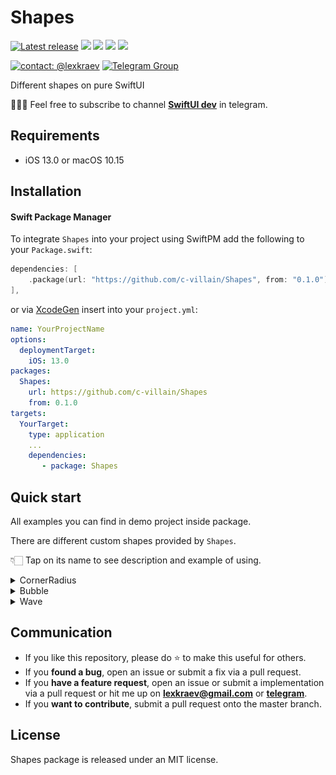 # Shapes

[![Latest release](https://img.shields.io/github/v/release/c-villain/Shapes?color=brightgreen&label=version)](https://github.com/c-villain/Shapes/releases/latest)
[![](https://img.shields.io/endpoint?url=https%3A%2F%2Fswiftpackageindex.com%2Fapi%2Fpackages%2Fc-villain%2FShapes%2Fbadge%3Ftype%3Dswift-versions)](https://swiftpackageindex.com/c-villain/Shapes)
[![](https://img.shields.io/endpoint?url=https%3A%2F%2Fswiftpackageindex.com%2Fapi%2Fpackages%2Fc-villain%2FShapes%2Fbadge%3Ftype%3Dplatforms)](https://swiftpackageindex.com/c-villain/Shapes)
[![](https://img.shields.io/badge/SPM-supported-DE5C43.svg?color=brightgreen)](https://swift.org/package-manager/)
![](https://img.shields.io/github/license/c-villain/Shapes)

[![contact: @lexkraev](https://img.shields.io/badge/contact-%40lexkraev-blue.svg?style=flat)](https://t.me/lexkraev)
[![Telegram Group](https://img.shields.io/endpoint?color=neon&style=flat-square&url=https%3A%2F%2Ftg.sumanjay.workers.dev%2Fswiftui_dev)](https://telegram.dog/swiftui_dev)

Different shapes on pure SwiftUI

👨🏻‍💻 Feel free to subscribe to channel **[SwiftUI dev](https://t.me/swiftui_dev)** in telegram.

## Requirements

- iOS 13.0 or macOS 10.15

## Installation

#### Swift Package Manager

To integrate ```Shapes``` into your project using SwiftPM add the following to your `Package.swift`:

```swift
dependencies: [
    .package(url: "https://github.com/c-villain/Shapes", from: "0.1.0"),
],
```
or via [XcodeGen](https://github.com/yonaskolb/XcodeGen) insert into your `project.yml`:

```yaml
name: YourProjectName
options:
  deploymentTarget:
    iOS: 13.0
packages:
  Shapes:
    url: https://github.com/c-villain/Shapes
    from: 0.1.0
targets:
  YourTarget:
    type: application
    ...
    dependencies:
       - package: Shapes
```

## Quick start

All examples you can find in demo project inside package.

There are different custom shapes provided by `Shapes`.

👇🏻 Tap on its name to see description and example of using.

<details>
  <summary>CornerRadius</summary>

`RoundedRectangle` shape and `.cornerRadius` modifier is used to round specific corners:

<p align="left">
<img src="Pics/CornerRadius.png" alt="corner radius" width="280">
</p>

<p align="left">
<img src="Gifs/CornerRadius.gif" alt="corner radius" width="280">
</p>

Use such way:
                     
```swift
RoundedRectangle(topLeft: 0, 
                topRight: 16, 
                bottomLeft: 16,
                bottomRight: 16)
```

If you have radiuses on one side that larger than half of height or half of width: 

<p align="left">
<img src="Pics/CornerRadius_pr2.png" alt="corner radius" width="280">
</p>

then use chain of modifiers:

```swift
Text("Corner radius modifier")
                .foregroundColor(.black)
                .padding(16)
                .background (
                    Color.purple
                        .cornerRadius(200, corners: .topLeft)
                        .cornerRadius(200, corners: .bottomLeft)
                )
```

</details>

<details>
  <summary>Bubble</summary>

`Bubble` shape and `.bubble` modifier is used to draw messages or tips:

<p align="left">
<img src="Gifs/Bubble.gif" alt="Bubble" width="280">
</p>


Use such way:

<p align="left">
<img src="Pics/Bubble.png" alt="Bubble" width="280">
</p>


```swift
VStack {
    Text("Hi!")
        .padding(.horizontal, 12)
        .padding(.vertical, 8)
        .background(
            Bubble.init(type: .send,
                        cornerRadius: 20,
                        tail: (width: 6, height: 15))
            .stroke(.gray, lineWidth: 2)
        )
        .frame(maxWidth: .infinity,
               alignment: .trailing)

    Text("Wassup!")
        .padding(.horizontal, 12)
        .padding(.vertical, 8)

        .background(
            Bubble.init(type: .received,
                        cornerRadius: 20,
                        tail: (width: 6, height: 15))
            .stroke(.gray, lineWidth: 2)
        )
        .frame(maxWidth: .infinity,
               alignment: .leading)
}
.padding(20)
```

or via modifier:

<p align="left">
<img src="Pics/Bubble_pr2.png" alt="Bubble" width="280">
</p>

```swift
VStack(spacing: 20) {
    Text("Custom bubble ✌🏻 \nLeading")
        .foregroundColor(.white)
        .padding(16)
        .bubble(.received,
                withStroke: .clear,
                lineWidth: 2,
                fill: .black.opacity(0.7))
        .frame(maxWidth: .infinity, alignment: .leading)
        
    Text("Custom bubble ✌🏻\nTrailing")
        .foregroundColor(.white)
        .padding(16)
        .bubble(.send,
                withStroke: .clear,
                lineWidth: 2,
                fill: LinearGradient(
                    gradient: Gradient(colors: [.blue.opacity(0.9), .blue.opacity(0.6)]),
                    startPoint: .leading,
                    endPoint: .trailing
                ))
        .frame(maxWidth: .infinity, alignment: .trailing)
}
```

</details>

<details>
  <summary>Wave</summary>

`Wave` shape and `.waved` modifier is used to draw animated wave:

- upside-waved variant:

<p align="left">
<img src="Gifs/UpsideWave.gif" alt="UpsideWave" width="280">
</p>

- inside-waved variant: 

<p align="left">
<img src="Gifs/InsideWave.gif" alt="InsideWave" width="280">
</p>

- no wave, classical variant: 

<p align="left">
<img src="Gifs/NoWave.gif" alt="NoWave" width="280">
</p>

Use such way:
                     
```swift
HStack {
    ...
    /* Buttons */
    ...
}
.background(
    Color.black.opacity(0.8)
        .waved(corner: cornerRadius,
               height: waveHeight,
               startX: waveX,
               length: waveLength)
)
```

</details>

## Communication

- If you like this repository, please do :star: to make this useful for others.
- If you **found a bug**, open an issue or submit a fix via a pull request.
- If you **have a feature request**, open an issue or submit a implementation via a pull request or hit me up on **lexkraev@gmail.com** or **[telegram](https://t.me/lexkraev)**.
- If you **want to contribute**, submit a pull request onto the master branch.

## License

Shapes package is released under an MIT license.
